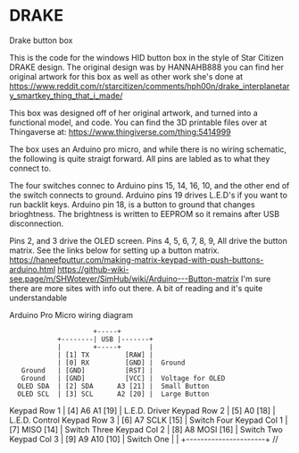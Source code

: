 # DRAKE
Drake button box

This is the code for the windows HID button box in the style of Star Citizen DRAKE design.
The original design was by HANNAHB888 you can find her original artwork for this box as well as other work she's done at https://www.reddit.com/r/starcitizen/comments/hph00n/drake_interplanetary_smartkey_thing_that_i_made/

This box was designed off of her original artwork, and turned into a functional model, and code.
You can find the 3D printable files over at Thingaverse at: https://www.thingiverse.com/thing:5414999

The box uses an Arduino pro micro, and while there is no wiring schematic, the following is quite straigt forward.
All pins are labled as to what they connect to.

The four switches connec to Arduino pins 15, 14, 16, 10, and the other end of the switch connects to ground.
Arduino pins 19 drives L.E.D's if you want to run backlit keys. Arduino pin 18, is a button to ground that changes brioghtness.
The brightness is written to EEPROM so it remains after USB disconnection.

Pins 2, and 3 drive the OLED screen.
Pins 4, 5, 6, 7, 8, 9, All drive the button matrix. See the links below for setting up a button matrix.
    https://haneefputtur.com/making-matrix-keypad-with-push-buttons-arduino.html
    https://github-wiki-see.page/m/SHWotever/SimHub/wiki/Arduino---Button-matrix
I'm sure there are more sites with info out there. A bit of reading and it's quite understandable


Arduino Pro Micro wiring diagram

                         +-----+
                +--------| USB |-------+
                |        +-----+       |
                | [1] TX         [RAW] |
                | [0] RX         [GND] |  Ground
       Ground   | [GND]          [RST] |
       Ground   | [GND]          [VCC] |  Voltage for OLED
      OLED SDA  | [2] SDA      A3 [21] |  Small Button
      OLED SCL  | [3] SCL      A2 [20] |  Large Button
  Keypad Row 1  | [4] A6       A1 [19] |  L.E.D. Driver
  Keypad Row 2  | [5]          A0 [18] |  L.E.D. Control
  Keypad Row 3  | [6] A7     SCLK [15] |  Switch Four
  Keypad Col 1  | [7]        MISO [14] |  Switch Three
  Keypad Col 2  | [8] A8     MOSI [16] |  Switch Two
  Keypad Col 3  | [9] A9      A10 [10] |  Switch One
                |                      |
                +----------------------+
//